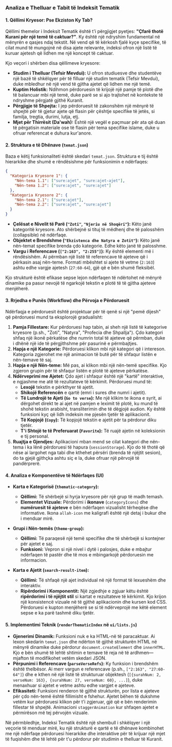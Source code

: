 ### **Analiza e Thelluar e Tabit të Indeksit Tematik**

#### **1. Qëllimi Kryesor: Pse Ekziston Ky Tab?**

Qëllimi themelor i Indeksit Tematik është t'i përgjigjet pyetjes: **"Çfarë thotë Kurani për një temë të caktuar?"**. Ky është një ndryshim fundamental në mënyrën e qasjes ndaj tekstit. Në vend që të kërkosh fjalë kyçe specifike, të cilat mund të mungojnë në disa ajete relevante, indeksi ofron një listë të kuruar ajetesh që lidhen me një koncept të caktuar.

Kjo veçori i shërben disa qëllimeve kryesore:

*   **Studim i Thelluar (Tefsir Mevdui):** U ofron studiuesve dhe studentëve një bazë të shkëlqyer për të filluar një studim tematik (Tefsir Mevdui), duke mbledhur në një vend të gjitha ajetet që lidhen me një temë.
*   **Kuptim Holistik:** Ndihmon përdoruesin të krijojë një pamje të plotë dhe të balancuar mbi një temë, duke parë se si ajo trajtohet në kontekste të ndryshme përgjatë gjithë Kuranit.
*   **Përgjigje të Shpejta:** I jep përdoruesit të zakonshëm një mënyrë të shpejtë për të gjetur ajete që flasin për çështje specifike të jetës, si familja, tregtia, durimi, lutja, etj.
*   **Mjet për Thirrësit (Da'wah):** Është një vegël e paçmuar për ata që duan të përgatisin materiale ose të flasin për tema specifike islame, duke u ofruar referencat e duhura kur'anore.

#### **2. Struktura e të Dhënave (`temat.json`)**

Baza e këtij funksionaliteti është skedari `temat.json`. Struktura e tij është hierarkike dhe shumë e rëndësishme për funksionimin e ndërfaqes:

```json
{
  "Kategoria Kryesore 1": {
    "Nën-tema 1.1": ["sure:ajet", "sure:ajet-ajet"],
    "Nën-tema 1.2": ["sure:ajet", "sure:ajet"]
  },
  "Kategoria Kryesore 2": {
    "Nën-tema 2.1": ["sure:ajet"],
    "Nën-tema 2.2": ["sure:ajet", "sure:ajet"]
  }
}
```

*   **Çelësat e Nivelit të Parë (`"Zoti"`, `"Njeriu në Shoqëri"`):** Këto janë kategoritë kryesore. Ato shërbejnë si tituj të mëdhenj dhe të palosshëm (collapsible) në ndërfaqe.
*   **Objektet e Brendshme (`"Ekzistenca dhe Natyra e Zotit"`):** Këto janë nën-temat specifike brenda çdo kategorie. Edhe këto janë të palosshme.
*   **Vargu i Referencave (`["2:163", "2:255"]`):** Ky është elementi më i rëndësishëm. Ai përmban një listë të referencave të ajeteve që i përkasin asaj nën-teme. Formati mbështet si ajete të vetme (`2:163`) ashtu edhe vargje ajetesh (`27:60-64`), gjë që e bën shumë fleksibël.

Kjo strukturë është efikase sepse lejon ndërfaqen të ndërtohet në mënyrë dinamike pa pasur nevojë të ngarkojë tekstin e plotë të të gjitha ajeteve menjëherë.

#### **3. Rrjedha e Punës (Workflow) dhe Përvoja e Përdoruesit**

Ndërfaqja e përdoruesit është projektuar për të qenë si një "pemë dijesh" që përdoruesi mund ta eksplorojë gradualisht:

1.  **Pamja Fillestare:** Kur përdoruesi hap tabin, ai sheh një listë të kategorive kryesore (p.sh., "Zoti", "Natyra", "Profecia dhe Shpallja"). Çdo kategori shfaq një ikonë përkatëse dhe numrin total të ajeteve që përmban, duke i dhënë një ide të përgjithshme për pasurinë e përmbajtjes.
2.  **Hapja e një Kategorie:** Përdoruesi klikon mbi një kategori që i intereson. Kategoria zgjerohet me një animacion të butë për të shfaqur listën e nën-temave të saj.
3.  **Hapja e një Nën-teme:** Më pas, ai klikon mbi një nën-temë specifike. Kjo zgjeron grupin për të shfaqur listën e plotë të ajeteve përkatëse.
4.  **Ndërveprimi me Ajetet:** Çdo ajet i shfaqur është një "kartë" interaktive, e ngjashme me atë të rezultateve të kërkimit. Përdoruesi mund të:
    *   **Lexojë** tekstin e përkthyer të ajetit.
    *   **Shikojë Referencën** e qartë (emri i sures dhe numri i ajetit).
    *   **Të Lundrojë te Ajeti (`Go to verse`):** Me një klikim te ikona e syrit, ai dërgohet direkt te ai ajet në pamjen e leximit të plotë, ku mund të shohë tekstin arabisht, transliterimin dhe të dëgjojë audion. Ky është funksioni kyç që lidh indeksin me pjesën tjetër të aplikacionit.
    *   **Të Kopjojë (`Copy`):** Të kopjojë tekstin e ajetit për ta përdorur diku tjetër.
    *   **T'i Shtojë te të Preferuarat (`Favorite`):** Të ruajë ajetin në koleksionin e tij personal.
5.  **Ruajtja e Gjendjes:** Aplikacioni mban mend se cilat kategori dhe nën-tema i ka lënë përdoruesi të hapura (`sessionStorage`). Kjo do të thotë që nëse ai largohet nga tabi dhe kthehet përsëri (brenda të njëjtit sesion), do ta gjejë gjithçka ashtu siç e la, duke ofruar një përvojë të pandërprerë.

#### **4. Analiza e Komponentëve të Ndërfaqes (UI)**

*   **Karta e Kategorisë (`thematic-category`):**
    *   **Qëllimi:** Të shërbejë si hyrja kryesore për një grup të madh temash.
    *   **Elementet Vizuale:** Përdorimi i **ikonave** (`categoryIcons`) dhe **numëruesit të ajeteve** e bën ndërfaqen vizualisht tërheqëse dhe informative. Ikona `allah-icon` me kaligrafi është një detaj i bukur dhe i menduar mirë.

*   **Grupi i Nën-temës (`theme-group`):**
    *   **Qëllimi:** Të paraqesë një temë specifike dhe të shërbejë si kontejner për ajetet e saj.
    *   **Funksioni:** Vepron si një nivel i dytë i palosjes, duke e mbajtur ndërfaqen të pastër dhe të mos e mbingarkojë përdoruesin me informacion.

*   **Karta e Ajetit (`search-result-item`):**
    *   **Qëllimi:** Të shfaqë një ajet individual në një format të lexueshëm dhe interaktiv.
    *   **Ripërdorimi i Komponentit:** Një zgjedhje e zgjuar këtu është **ripërdorimi i të njëjtit stil** si kartat e rezultateve të kërkimit. Kjo krijon një konsistencë vizuale në të gjithë aplikacionin dhe kursen kod CSS. Përdoruesi e kupton menjëherë se si të ndërveprojë me këtë element sepse e ka parë tashmë diku tjetër.

#### **5. Implementimi Teknik (`renderThematicIndex` në `ui/lists.js`)**

*   **Gjenerimi Dinamik:** Funksioni nuk e ka HTML-në të paracaktuar. Ai lexon skedarin `temat.json` dhe ndërton të gjithë strukturën HTML në mënyrë dinamike duke përdorur `document.createElement` dhe `innerHTML`. Kjo e bën shumë të lehtë shtimin e temave të reja në të ardhmen—mjafton të modifikohet vetëm skedari JSON.
*   **Përpunimi i Referencave (`parseVerseRefs`):** Ky funksion i brendshëm është thelbësor. Ai merr vargun e referencave (p.sh., `["2:163", "27:60-64"]`) dhe e kthen në një listë të strukturuar objektesh (`[{surahNum: 2, verseNum: 163}, {surahNum: 27, verseNum: 60}, ...]`), duke menaxhuar si ajetet e vetme ashtu edhe vargjet e ajeteve.
*   **Efikasiteti:** Funksioni renderon të gjithë strukturën, por lista e ajeteve për çdo nën-temë është fillimisht e fshehur. Ajetet bëhen të dukshme vetëm kur përdoruesi klikon për t'i zgjeruar, gjë që e bën renderimin fillestar të shpejtë. Animacioni `staggerAnimation` kur shfaqen ajetet e përmirëson më tej përvojën vizuale.

Në përmbledhje, Indeksi Tematik është një shembull i shkëlqyer i një veçorie të menduar mirë, ku një strukturë e qartë e të dhënave kombinohet me një ndërfaqe përdoruesi hierarkike dhe interaktive për të krijuar një mjet të fuqishëm dhe të lehtë për t'u përdorur për studimin e thelluar të Kuranit.
